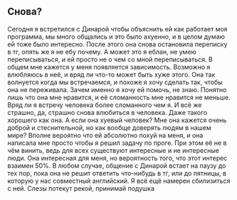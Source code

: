 ## Снова?

Сегодня я встретился с Динарой чтобы объяснить ей как работает моя программа, мы много общались и это было ахуенно, и в целом думаю ей тоже было интересно. После этого она снова остановила переписку в тг, опять же я не ебу почему. А может это я еблан, не умею переписываться, и ей просто не о чем со мной переписываться. В общем мне кажется у меня появляется зависимость. Возможно я влюбляюсь в неё, и вряд ли что-то может быть хуже этого. Она так волнуется когда мы встречаемся, и похоже я хочу сделать так, чтобы она не переживала. Зачем именно я хочу ей помочь, не знаю. Понятно лишь что она мне нравится, и её сломанность мне нравится не меньше. Вряд ли я встречу человека более сломанного чем я. И всё же страшно, да, страшно снова влюбиться в человека. Даже такого хорошего как она. А если она хуевый человек? Мне она кажется очень доброй и стеснительной, но как вообще доверять людям в нашем мире? Вполне вероятно что ей абсолютно похуй на меня, и она написала мне просто чтобы я решил задачу по проге. При этом её не в чём винить, ведь для всех существуют интересные и не интересные люди. Она интересная для меня, но вероятность того, что этот интерес взаимен 50%. В любом случае, общение с Динарой встает на паузу до тех пор, пока она не решит ответить что-нибудь в тг, или до пятницы, в которую у нас совместный английский. Я всё ещё намерен сбилизиться с ней. Слезы потекут рекой, принимай подушка
